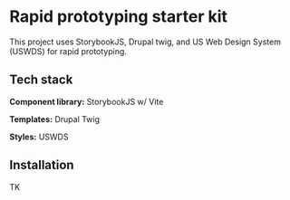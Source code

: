 # Rapid prototyping starter kit

This project uses StorybookJS, Drupal twig, and US Web Design System (USWDS) for rapid prototyping.

## Tech stack

**Component library:** StorybookJS w/ Vite

**Templates:** Drupal Twig

**Styles:** USWDS


## Installation

TK
